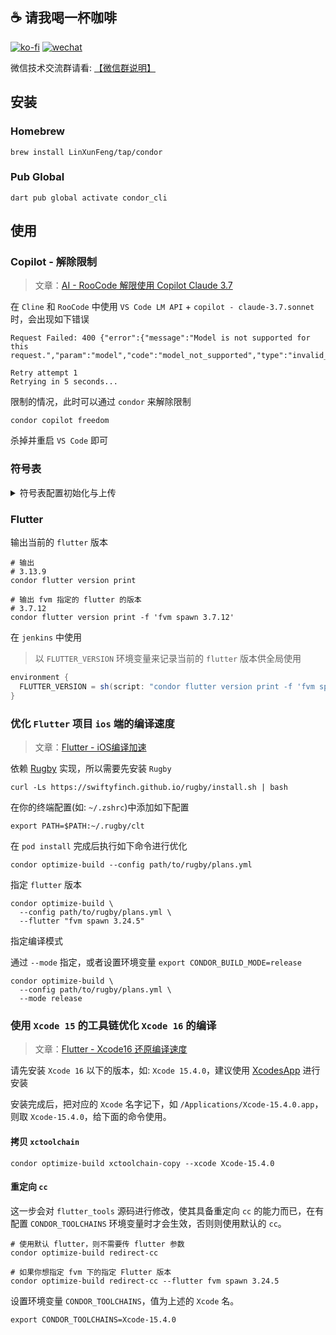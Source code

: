 ## ☕ 请我喝一杯咖啡

[![ko-fi](https://ko-fi.com/img/githubbutton_sm.svg)](https://ko-fi.com/T6T4JKVRP) [![wechat](https://img.shields.io/static/v1?label=WeChat&message=微信收款码&color=brightgreen&style=for-the-badge&logo=WeChat)](https://cdn.jsdelivr.net/gh/FullStackAction/PicBed@resource20220417121922/image/202303181116760.jpeg)

微信技术交流群请看: [【微信群说明】](https://mp.weixin.qq.com/s/JBbMstn0qW6M71hh-BRKzw)

## 安装

### Homebrew

```shell
brew install LinXunFeng/tap/condor
````

<!--

首次安装

```shell
brew tap LinXunFeng/tap && brew install condor
```

更新
```shell
brew update && brew reinstall condor
```
-->

### Pub Global

```shell
dart pub global activate condor_cli
```

## 使用

### Copilot - 解除限制

> 文章：[AI - RooCode 解限使用 Copilot Claude 3.7](https://mp.weixin.qq.com/s/MPgDkJ37s9X7DzAvS4azwQ)

在 `Cline` 和 `RooCode` 中使用 `VS Code LM API` + `copilot - claude-3.7.sonnet` 时，会出现如下错误

```
Request Failed: 400 {"error":{"message":"Model is not supported for this request.","param":"model","code":"model_not_supported","type":"invalid_request_error"}}

Retry attempt 1
Retrying in 5 seconds...
```

限制的情况，此时可以通过 `condor` 来解除限制

```shell
condor copilot freedom
```

杀掉并重启 `VS Code` 即可


### 符号表

<details>

<summary>符号表配置初始化与上传</summary>

#### 初始化

输出配置文件到指定目录

```shell
condor init -o ~/Downloads/condor
```

如有些配置是固定的，可以通过 `-r` 参数指定一个配置文件的路径，这样会将固定的配置写入到输出的配置文件中进行覆盖

```shell
condor init -o ~/Downloads/condor -r ~/Downloads/condor/config2.yaml
```

|参数|别名|描述|
|-|-|-|
|`ref`|`r`|指定固定配置文件的路径|
|`out`|`o`|指定配置文件的输出目录路径|
|`symbolZipPath`|-|符号表压缩包路|
|`bundleId`|-|`app` 的 `bundleId`|
|`version`|-|`app` 的版本|
|`flutterVersion`|-|`Flutter` 版本|
|`buglyAppId`|-|`bugly` 的 `appid`|
|`buglyAppKey`|-|`bugly` 的 `appkey`|
|`buglyJarPath`|-|`buglyqq-upload-symbol.jar` 的路径|


#### 上传符号表

> 针对 `fastlane` 打出来的符号表压缩包

通过指定最后的配置文件的路径来上传符号表

```shell
condor upload -c ~/Downloads/condor/config.yaml
```

</details>

### Flutter

输出当前的 `flutter` 版本

```shell
# 输出
# 3.13.9
condor flutter version print
```

```shell
# 输出 fvm 指定的 flutter 的版本
# 3.7.12
condor flutter version print -f 'fvm spawn 3.7.12'
```

在 `jenkins` 中使用

> 以 `FLUTTER_VERSION` 环境变量来记录当前的 `flutter` 版本供全局使用

```groovy
environment {
  FLUTTER_VERSION = sh(script: "condor flutter version print -f 'fvm spawn ${flutter_version}'", returnStdout: true).trim()
}
```

### 优化 `Flutter` 项目 `ios` 端的编译速度

> 文章：[Flutter - iOS编译加速](https://mp.weixin.qq.com/s/iyvoAMCvC8WKN-zWsQcU_w)

依赖 [Rugby](https://github.com/swiftyfinch/Rugby) 实现，所以需要先安装 `Rugby`

```shell
curl -Ls https://swiftyfinch.github.io/rugby/install.sh | bash
```

在你的终端配置(如: `~/.zshrc`)中添加如下配置

```shell
export PATH=$PATH:~/.rugby/clt
```

在 `pod install` 完成后执行如下命令进行优化

```shell
condor optimize-build --config path/to/rugby/plans.yml
```

指定 `flutter` 版本

```shell
condor optimize-build \
  --config path/to/rugby/plans.yml \
  --flutter "fvm spawn 3.24.5"
```

指定编译模式

通过 `--mode` 指定，或者设置环境变量 `export CONDOR_BUILD_MODE=release`

```shell
condor optimize-build \
  --config path/to/rugby/plans.yml \
  --mode release
```

### 使用 `Xcode 15` 的工具链优化 `Xcode 16` 的编译

> 文章：[Flutter - Xcode16 还原编译速度](https://mp.weixin.qq.com/s/sVouMFVe-eXoCFEofriasw)

请先安装 `Xcode 16` 以下的版本，如: `Xcode 15.4.0`，建议使用 [XcodesApp](https://github.com/XcodesOrg/XcodesApp) 进行安装

安装完成后，把对应的 `Xcode` 名字记下，如 `/Applications/Xcode-15.4.0.app`，则取 `Xcode-15.4.0`，给下面的命令使用。

#### 拷贝 `xctoolchain`

```shell
condor optimize-build xctoolchain-copy --xcode Xcode-15.4.0
```

#### 重定向 `cc`

这一步会对 `flutter_tools` 源码进行修改，使其具备重定向 `cc` 的能力而已，在有配置 `CONDOR_TOOLCHAINS` 环境变量时才会生效，否则则使用默认的 `cc`。

```shell
# 使用默认 flutter，则不需要传 flutter 参数
condor optimize-build redirect-cc

# 如果你想指定 fvm 下的指定 Flutter 版本
condor optimize-build redirect-cc --flutter fvm spawn 3.24.5
```

设置环境变量 `CONDOR_TOOLCHAINS`，值为上述的 `Xcode` 名。

```shell
export CONDOR_TOOLCHAINS=Xcode-15.4.0
```
